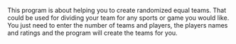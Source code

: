 This program is about helping you to create randomized equal teams.
That could be used for dividing your team for any sports or game you would like.
You just need to enter the number of teams and players, the players names and ratings and the program will create the teams for you.
